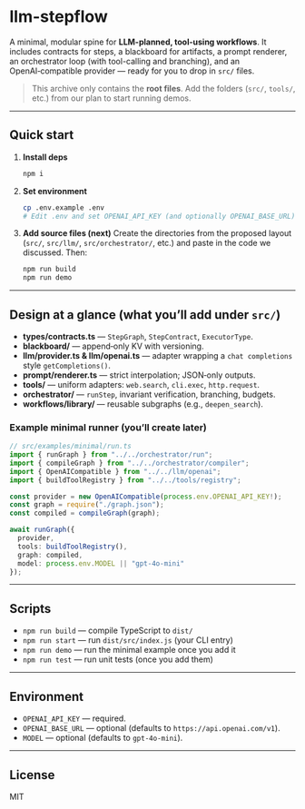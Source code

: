# llm-stepflow

A minimal, modular spine for **LLM-planned, tool-using workflows**. It includes contracts for steps, a blackboard for artifacts, a prompt renderer, an orchestrator loop (with tool-calling and branching), and an OpenAI‑compatible provider — ready for you to drop in `src/` files.

> This archive only contains the **root files**. Add the folders (`src/`, `tools/`, etc.) from our plan to start running demos.

---

## Quick start

1. **Install deps**
   ```bash
   npm i
   ```

2. **Set environment**
   ```bash
   cp .env.example .env
   # Edit .env and set OPENAI_API_KEY (and optionally OPENAI_BASE_URL)
   ```

3. **Add source files (next)**
   Create the directories from the proposed layout (`src/`, `src/llm/`, `src/orchestrator/`, etc.) and paste in the code we discussed. Then:
   ```bash
   npm run build
   npm run demo
   ```

---

## Design at a glance (what you’ll add under `src/`)

- **types/contracts.ts** — `StepGraph`, `StepContract`, `ExecutorType`.
- **blackboard/** — append‑only KV with versioning.
- **llm/provider.ts & llm/openai.ts** — adapter wrapping a `chat completions` style `getCompletions()`.
- **prompt/renderer.ts** — strict interpolation; JSON‑only outputs.
- **tools/** — uniform adapters: `web.search`, `cli.exec`, `http.request`.
- **orchestrator/** — `runStep`, invariant verification, branching, budgets.
- **workflows/library/** — reusable subgraphs (e.g., `deepen_search`).

### Example minimal runner (you’ll create later)
```ts
// src/examples/minimal/run.ts
import { runGraph } from "../../orchestrator/run";
import { compileGraph } from "../../orchestrator/compiler";
import { OpenAICompatible } from "../../llm/openai";
import { buildToolRegistry } from "../../tools/registry";

const provider = new OpenAICompatible(process.env.OPENAI_API_KEY!);
const graph = require("./graph.json");
const compiled = compileGraph(graph);

await runGraph({
  provider,
  tools: buildToolRegistry(),
  graph: compiled,
  model: process.env.MODEL || "gpt-4o-mini"
});
```

---

## Scripts

- `npm run build` — compile TypeScript to `dist/`
- `npm run start` — run `dist/src/index.js` (your CLI entry)
- `npm run demo` — run the minimal example once you add it
- `npm run test` — run unit tests (once you add them)

---

## Environment

- `OPENAI_API_KEY` — required.
- `OPENAI_BASE_URL` — optional (defaults to `https://api.openai.com/v1`).
- `MODEL` — optional (defaults to `gpt-4o-mini`).

---

## License

MIT

